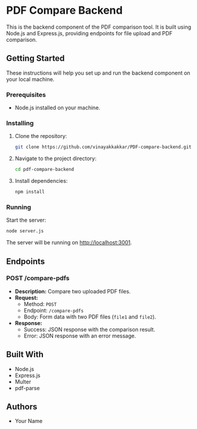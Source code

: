 # PDF Compare Backend

This is the backend component of the PDF comparison tool. It is built using Node.js and Express.js, providing endpoints for file upload and PDF comparison.

## Getting Started

These instructions will help you set up and run the backend component on your local machine.

### Prerequisites

- Node.js installed on your machine.

### Installing

1. Clone the repository:

   ```bash
   git clone https://github.com/vinayakkakkar/PDF-compare-backend.git
   ```

2. Navigate to the project directory:

   ```bash
   cd pdf-compare-backend
   ```

3. Install dependencies:

   ```bash
   npm install
   ```

### Running

Start the server:

```bash
node server.js
```

The server will be running on [http://localhost:3001](http://localhost:3001).

## Endpoints

### POST /compare-pdfs

- **Description:** Compare two uploaded PDF files.
- **Request:**
  - Method: `POST`
  - Endpoint: `/compare-pdfs`
  - Body: Form data with two PDF files (`file1` and `file2`).
- **Response:**
  - Success: JSON response with the comparison result.
  - Error: JSON response with an error message.

## Built With

- Node.js
- Express.js
- Multer
- pdf-parse

## Authors

- Your Name
